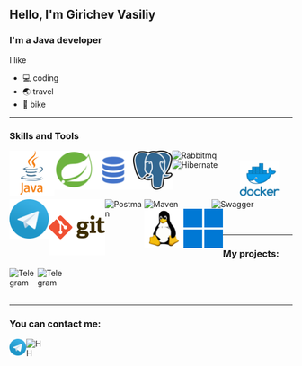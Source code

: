 ## Hello, I'm Girichev Vasiliy

### I'm a Java developer

I like
- :computer: coding
- :earth_asia: travel
- :mountain_bicyclist: bike

---

### Skills and Tools


<img align="left" alt="Java" width="80px" src="https://raw.githubusercontent.com/github/explore/5b3600551e122a3277c2c5368af2ad5725ffa9a1/topics/java/java.png" />
<img align="left" alt="Spring Boot" width="70px" src="https://raw.githubusercontent.com/github/explore/80688e429a7d4ef2fca1e82350fe8e3517d3494d/topics/spring-boot/spring-boot.png" />
<img align="left" alt="SQL" width="70px" src="https://raw.githubusercontent.com/github/explore/80688e429a7d4ef2fca1e82350fe8e3517d3494d/topics/sql/sql.png" />
<img align="left" alt="PostgeSQL" width="70px" src="https://raw.githubusercontent.com/github/explore/80688e429a7d4ef2fca1e82350fe8e3517d3494d/topics/postgresql/postgresql.png" />
<img align="left" alt="Rabbitmq" width="120px" src="https://rabbitmq.com/img/logo-rabbitmq.svg" />
<img align="left" alt="Hibernate" width="120px" src="https://hibernate.org/images/hibernate-logo.svg" />
<img align="left" alt="Docker" width="70px" src="https://raw.githubusercontent.com/github/explore/80688e429a7d4ef2fca1e82350fe8e3517d3494d/topics/docker/docker.png" />
<img align="left" alt="Telegram" width="70px" src="https://raw.githubusercontent.com/github/explore/80688e429a7d4ef2fca1e82350fe8e3517d3494d/topics/telegram/telegram.png" />
<br />
<br />
<br />
<br />
<br />
<img align="left" alt="Git" width="100px" src="https://raw.githubusercontent.com/github/explore/80688e429a7d4ef2fca1e82350fe8e3517d3494d/topics/git/git.png" />
<img align="left" alt="Postman" width="70px" src="https://voyager.postman.com/logo/postman-logo-icon-orange.svg" />
<img align="left" alt="Maven" width="120px" src="https://maven.apache.org/images/maven-logo-black-on-white.png" />
<img align="left" alt="Swagger" width="100px" src="https://www.developpez.net/forums/attachment.php?attachmentid=331436&d=1512059512](https://github.com/GirichevVasiliy/GirichevVasiliy/assets/106555170/bc604e8d-f457-4142-8745-4e3d8e6b6f9d)" />
<img align="left" alt="Linux" width="70px" src="https://raw.githubusercontent.com/github/explore/56a826d05cf762b2b50ecbe7d492a839b04f3fbf/topics/linux/linux.png" />
<img align="left" alt="Windows" width="70px" src="https://raw.githubusercontent.com/github/explore/379d49236d826364be968345e0a085d044108cff/topics/windows/windows.png" />
<br />
<br />
<br />

---
### My projects:
[<img align="left" alt="Telegram" width="50px" src="https://github.com/GirichevVasiliy/GirichevVasiliy/assets/106555170/d900207b-4afb-47a6-ba7e-726601f447fd" />][Sofa]
[<img align="left" alt="Telegram" width="50px" src="https://github.com/GirichevVasiliy/GirichevVasiliy/assets/106555170/b94ed3e6-d877-427c-90c6-524c55c186f9" />][Tochka]
<br />
<br />
<br />

---

### You can contact me:
[<img align="left" alt="Telegram" width="30px" src="https://raw.githubusercontent.com/github/explore/80688e429a7d4ef2fca1e82350fe8e3517d3494d/topics/telegram/telegram.png" />][Telegram]
[<img align="left" alt="HH" width="30px" src="https://github.com/GirichevVasiliy/GirichevVasiliy/assets/106555170/7d6cf8bd-7e3e-4ddc-9351-ae515c7c825f" />][HH]

[Telegram]: https://t.me/GirichevVasiliy
[HH]: https://tyumen.hh.ru/resume/97927d31ff0b5cb5380039ed1f466543367038
[Sofa]: https://t.me/SOFa_invest_bot
[Tochka]: https://t.me/Tochka_delivery_bot


